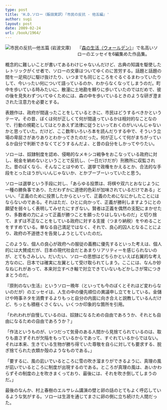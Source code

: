 ```yaml
---
type: post
title: 'H.D.ソロー（飯田実訳）『市民の反抗 - 他五編』'
author: sugi
layout: post
date: 2009-02-24
url: /book/1964/
---
```

<a href="http://www.amazon.co.jp/exec/obidos/ASIN/4003230736/chezsugi-22/ref=nosim/" onclick="_gaq.push(['_trackEvent', 'outbound-article', 'http://www.amazon.co.jp/exec/obidos/ASIN/4003230736/chezsugi-22/ref=nosim/', '']);" name="amazletlink" target="_blank"><img src="http://i2.wp.com/ecx.images-amazon.com/images/I/51XN5D3FRBL._SL160_.jpg?w=660" alt="市民の反抗―他五篇 (岩波文庫)" class="alignleft" style="float: left; margin: 0 20px 20px 0;" data-recalc-dims="1" /></a>

『[森の生活（ウォールデン）][1]』で名高いソローのエッセイを6編集めた作品集。

概念的に難しいことが書いてあるわけじゃないんだけど、古典の知識を駆使したレトリックがくせ者で、ソローの文章はついてゆくのに苦労する。話題と話題の間を一足飛びに駆け抜けたり、いつまでも同じところをぐるぐるまわっていたりして、今いったい何について語っているのか、わからなくなってしまうのだ。町中を歩いている時みたいに、散漫に土地勘を頼りに歩いていたのではだめで、彼の後を見失わずついてゆくためには、森の中を歩いているときのような研ぎ澄まされた注意力を必要とする。

表題作は、政府が間違ったことをしているときに、市民はどうするべきかというテーマ。その昔、ぼくは何が正しくて何が間違っているかは相対的なことなので、行動の規範としてはとりあえず法律に従うといっておくのがいいんじゃないかと思っていた。だけど、ここ数年いろいろ本を読んだりする中で、そういう立場の卑屈さがありありとわかってきたのだった。何が正しくて何がまちがっているか自分で判断できなくてどうするんだよ、と昔の自分をしかってやりたい。

ソローは、奴隷制度を認め、侵略的なメキシコ戦争をおこなっている政府に対し、税金を納めないということで反抗し、（一日だけだが）刑務所に収監された。昔のぼくなら、そんなことはやめて、選挙で政権をかえるとか、合法的な手段をとったほうがいいんじゃないか、とかブーブーいっていたと思う。

ソローは選挙という手段に対し、「あらゆる投票は、将棋や双六とおなじように一種の勝負事であり、ただわずかに道徳的色彩が加味されているだけである」といい、「正義のために投票したからといって、正義のためになにかしたことにはならないのである。それはただ、ひとに向かって、正義が勝利しますようにとの願望を弱々しく表明してみせたにすぎない。賢者は正義を偶然の支配にまかせたり、多数者の力によって正義が勝つことを願ったりはしないものだ」と切り捨て、まずは不正なことをしている政府に対する支援（つまり納税）をやめることをすすめている。単なる自己満足ではなく、それで、良心的囚人となることにより、政府の不道徳さを告発しようとしていたのだ。

このような、個人の良心が政府への服従の義務に優先するといった考えは、個人的には大賛成だが、日本の現代社会だとあまりリアリティーを感じられないのが、とてもさみしい。だいたい、ソローの思想はどちらかといえば右翼的な考え方なのに、日本では確実に左翼として受け取られてしまう。ここには、なんか妙なねじれがあって、本来対立すべき軸で対立できていないもどかしさが常につきまとうのだ。

『原則のない生活』というソロー晩年（といっても今のぼくとそれほど変わらないのだが）のエッセイは、人生の中の優先順位の異議申し立てをしている。金儲けや時事ネタを消費するよりもっと自分の内面に向き合えと説教しているんだけど、ちっとも積極くさくない。いくつか印象的な箇所を引用。

「われわれが自慢しているのは、奴隷になるための自由であろうか、それとも自由になるための自由であろうか？」

「作法というものが、いつだって気骨のある人間から見捨てられているのは、取りも直さずそれが欠陥をもっているからであって、すぐれているからではない。それは本来、生きている生物が勝ち得ていた尊敬を自らに対しても要求する、脱ぎ捨てられた衣類か殻のようなものである。」

「要するに、風の凪いでいるところに雪の吹き溜まりができるように、真理の風が凪いでいるところに制度が出現するのである。ところが真理の風は、あいかわらずその制度の上を吹きまくっており、最後には、それを吹き倒してしまうのだ。」

最後のなんか、村上春樹のエルサレム講演の壁と卵の話のとてもよく呼応しているような気がする。ソローは生涯を通じてまさに卵の側に立ち続けた人間だった。


 [1]: /book/20031109.html